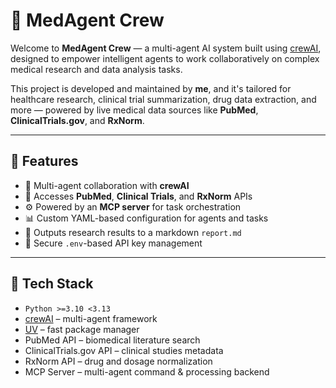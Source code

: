 # 🧠 MedAgent Crew

Welcome to **MedAgent Crew** — a multi-agent AI system built using [crewAI](https://crewai.com), designed to empower intelligent agents to work collaboratively on complex medical research and data analysis tasks.

This project is developed and maintained by **me**, and it's tailored for healthcare research, clinical trial summarization, drug data extraction, and more — powered by live medical data sources like **PubMed**, **ClinicalTrials.gov**, and **RxNorm**.

---

## 🚀 Features

- 🤖 Multi-agent collaboration with **crewAI**
- 🏥 Accesses **PubMed**, **Clinical Trials**, and **RxNorm** APIs
- ⚙️ Powered by an **MCP server** for task orchestration
- 📊 Custom YAML-based configuration for agents and tasks
- 📄 Outputs research results to a markdown `report.md`
- 🔑 Secure `.env`-based API key management

---

## 🧰 Tech Stack

- `Python >=3.10 <3.13`
- [crewAI](https://crewai.com) – multi-agent framework
- [UV](https://docs.astral.sh/uv/) – fast package manager
- PubMed API – biomedical literature search
- ClinicalTrials.gov API – clinical studies metadata
- RxNorm API – drug and dosage normalization
- MCP Server – multi-agent command & processing backend
